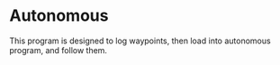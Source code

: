 Autonomous
==========

This program is designed to log waypoints, then load into autonomous program, and
follow them.
